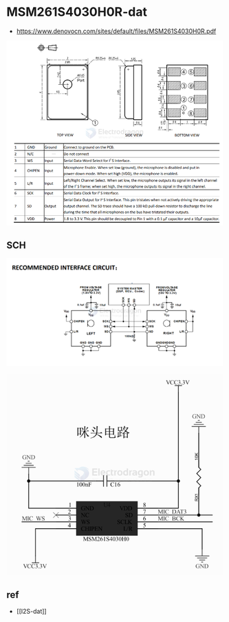 
# MSM261S4030H0R-dat

- https://www.denovocn.com/sites/default/files/MSM261S4030H0R.pdf

![](2024-12-26-15-04-51.png)

## SCH 

![](2024-12-26-15-05-41.png)

![](2024-12-26-15-19-33.png)

## ref 

- [[I2S-dat]]


